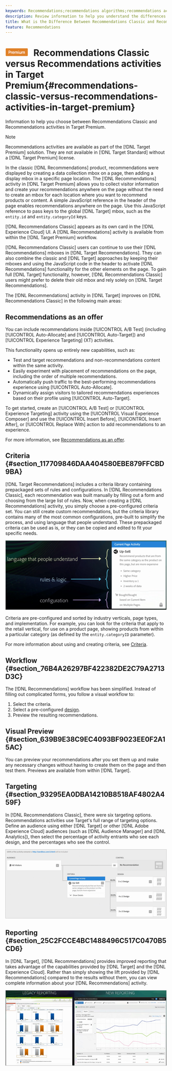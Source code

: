 ```yaml
---
keywords: Recommendations;recommendations algorithms;recommendations activity;recommendations classic
description: Review information to help you understand the differences between the legacy Recommendations Classic and Recommendations activities in Target Premium.
title: What is the Difference Between Recommendations Classic and Recommendations in Target Premium?
feature: Recommendations
---
```


# ![PREMIUM](/help/assets/premium.png) Recommendations Classic versus Recommendations activities in Target Premium{#recommendations-classic-versus-recommendations-activities-in-target-premium}

Information to help you choose between Recommendations Classic and Recommendations activities in Target Premium.

>[!NOTE]
>
>Recommendations activities are available as part of the [!DNL Target Premium] solution. They are not available in [!DNL Target Standard] without a [!DNL Target Premium] license.

In the classic [!DNL Recommendations] product, recommendations were displayed by creating a data collection mbox on a page, then adding a display mbox in a specific page location. The [!DNL Recommendations] activity in [!DNL Target Premium] allows you to collect visitor information and create your recommendations anywhere on the page without the need to create an mbox for each location where you want to recommend products or content. A simple JavaScript reference in the header of the page enables recommendations anywhere on the page. Use this JavaScript reference to pass keys to the global [!DNL Target] mbox, such as the `entity.id` and `entity.categoryId` keys.

[!DNL Recommendations Classic] appears as its own card in the [!DNL Experience Cloud] UI. A [!DNL Recommendations] activity is available from within the [!DNL Target Premium] workflow.

[!DNL Recommendations Classic] users can continue to use their [!DNL Recommendations] mboxes in [!DNL Target Recommendations]. They can also combine the classic and [!DNL Target] approaches by keeping their mboxes and using the JavaScript code in the header to activate [!DNL Recommendations] functionality for the other elements on the page. To gain full [!DNL Target] functionality, however, [!DNL Recommendations Classic] users might prefer to delete their old mbox and rely solely on [!DNL Target Recommendations].

The [!DNL Recommendations] activity in [!DNL Target] improves on [!DNL Recommendations Classic] in the following main areas:

## Recommendations as an offer

You can include recommendations inside [!UICONTROL A/B Test] (including [!UICONTROL Auto-Allocate] and [!UICONTROL Auto-Target]) and [!UICONTROL Experience Targeting] (XT) activities. 

This functionality opens up entirely new capabilities, such as:

* Test and target recommendations and non-recommendations content within the same activity.
* Easily experiment with placement of recommendations on the page, including the order of multiple recommendations.
* Automatically push traffic to the best-performing recommendations experience using [!UICONTROL Auto-Allocate].
* Dynamically assign visitors to tailored recommendations experiences based on their profile using [!UICONTROL Auto-Target].

To get started, create an [!UICONTROL A/B Test] or [!UICONTROL Experience Targeting] activity using the [!UICONTROL Visual Experience Composer] and use the [!UICONTROL Insert Before], [!UICONTROL Insert After], or [!UICONTROL Replace With] action to add recommendations to an experience.

For more information, see [Recommendations as an offer](/help/c-recommendations/recommendations-as-an-offer.md).

## Criteria {#section_117709846DAA404580EBE879FFCBD9BA}

[!DNL Target Recommendations] includes a criteria library containing prepackaged sets of rules and configurations. In [!DNL Recommendations Classic], each recommendation was built manually by filling out a form and choosing from the large list of rules. Now, when creating a [!DNL Recommendations] activity, you simply choose a pre-configured criteria set. You can still create custom recommendations, but the criteria library contains many of the most common configurations, pre-built to simplify the process, and using language that people understand. These prepackaged criteria can be used as is, or they can be copied and edited to fit your specific needs.

![](assets/overview_criteria.png)

Criteria are pre-configured and sorted by industry verticals, page types, and implementation. For example, you can look for the criteria that apply to the retail vertical, for use on a product page, showing products from within a particular category (as defined by the `entity.categoryID` parameter).

For more information about using and creating criteria, see [Criteria](/help/c-recommendations/c-algorithms/algorithms.md).

## Workflow {#section_76B4A26297BF422382DE2C79A2713D3C}

The [!DNL Recommendations] workflow has been simplified. Instead of filling out complicated forms, you follow a visual workflow to:

1. Select the criteria. 
1. Select a pre-configured [design](/help/c-recommendations/c-design-overview/create-design.md#task_CC5BD28C364742218C1ACAF0D45E0E14). 
1. Preview the resulting recommendations.

## Visual Preview {#section_639B9E38C9EC4093BF9023EE0F2A15AC}

You can preview your recommendations after you set them up and make any necessary changes without having to create them on the page and then test them. Previews are available from within [!DNL Target].

## Targeting {#section_93295EA0DBA14210B8518AF4802A459F}

In [!DNL Recommendations Classic], there were six targeting options. Recommendations activities use Target's full range of targeting options. Define an audience using either [!DNL Target] or other [!DNL Adobe Experience Cloud] audiences (such as [!DNL Audience Manager] and [!DNL Analytics]), then select the percentage of activity entrants who see each design, and the percentages who see the control.

![](assets/overview_targeting.png)

## Reporting {#section_25C2FCCE4BC1488496C517C0470B5CD6}

In [!DNL Target], [!DNL Recommendations] provides improved reporting that takes advantage of the capabilities provided by [!DNL Target] and the [!DNL Experience Cloud]. Rather than simply showing the lift provided by [!DNL Recommendations] compared to the results without them, you can view complete information about your [!DNL Recommendations] activity.

![](assets/overview_report.png)

